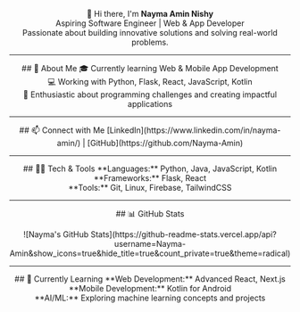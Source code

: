 <p align="center">
  👋 Hi there, I'm <b>Nayma Amin Nishy</b><br>
  Aspiring Software Engineer | Web & App Developer<br>
  Passionate about building innovative solutions and solving real-world problems.
</p>

---

<p align="center">
  ## 🚀 About Me
  🎓 Currently learning Web & Mobile App Development  <br>
  💻 Working with Python, Flask, React, JavaScript, Kotlin  <br>
  🤝 Enthusiastic about programming challenges and creating impactful applications
</p>

---

<p align="center">
  ## 📫 Connect with Me
  [LinkedIn](https://www.linkedin.com/in/nayma-amin/) | [GitHub](https://github.com/Nayma-Amin)
</p>

---

<p align="center">
  ## 🧑‍💻 Tech & Tools
  **Languages:** Python, Java, JavaScript, Kotlin  <br>
  **Frameworks:** Flask, React  <br>
  **Tools:** Git, Linux, Firebase, TailwindCSS
</p>

---

<p align="center">
  ## 📊 GitHub Stats
</p>

<p align="center">
  ![Nayma's GitHub Stats](https://github-readme-stats.vercel.app/api?username=Nayma-Amin&show_icons=true&hide_title=true&count_private=true&theme=radical)
</p>

---

<p align="center">
  ## 🌱 Currently Learning
  **Web Development:** Advanced React, Next.js  <br>
  **Mobile Development:** Kotlin for Android  <br>
  **AI/ML:** Exploring machine learning concepts and projects
</p>